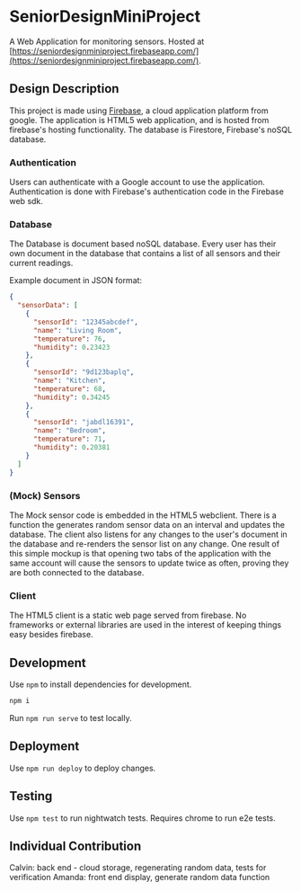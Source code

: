 # SeniorDesignMiniProject
A Web Application for monitoring sensors. Hosted at
[https://seniordesignminiproject.firebaseapp.com/](https://seniordesignminiproject.firebaseapp.com/).

## Design Description

This project is made using [Firebase](https://firebase.google.com), a cloud application platform
from google. The application is HTML5 web application, and is hosted from firebase's hosting functionality.
The database is Firestore, Firebase's noSQL database.

### Authentication

Users can authenticate with a Google account to use the application. Authentication
is done with Firebase's authentication code in the Firebase web sdk.

### Database

The Database is document based noSQL database. Every user has their own document
in the database that contains a list of all sensors and their current readings.

Example document in JSON format:
```json
{
  "sensorData": [
    {
      "sensorId": "12345abcdef",
      "name": "Living Room",
      "temperature": 76,
      "humidity": 0.23423
    },
    {
      "sensorId": "9d123baplq",
      "name": "Kitchen",
      "temperature": 68,
      "humidity": 0.34245
    },
    {
      "sensorId": "jabdl16391",
      "name": "Bedroom",
      "temperature": 71,
      "humidity": 0.20381
    }
  ]
}
```

### (Mock) Sensors

The Mock sensor code is embedded in the HTML5 webclient. There is a function
the generates random sensor data on an interval and updates the database. The client
also listens for any changes to the user's document in the database and re-renders the
sensor list on any change.
One result of this simple mockup is that opening two tabs of the application with the same
account will cause the
sensors to update twice as often, proving they are both connected to the database.

### Client

The HTML5 client is a static web page served from firebase. No frameworks or external libraries
are used in the interest of keeping things easy besides firebase.

## Development

Use `npm` to install dependencies for development.

```sh
npm i
```

Run `npm run serve` to test locally.

## Deployment

Use `npm run deploy` to deploy changes.

## Testing

Use `npm test` to run nightwatch tests. Requires chrome to
run e2e tests.

## Individual Contribution

Calvin: back end - cloud storage, regenerating random data, tests for verification
Amanda: front end display, generate random data function
